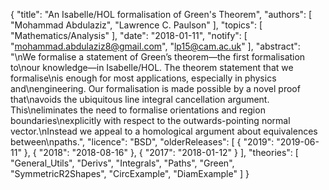 {
    "title": "An Isabelle/HOL formalisation of Green's Theorem",
    "authors": [
        "Mohammad Abdulaziz",
        "Lawrence C. Paulson"
    ],
    "topics": [
        "Mathematics/Analysis"
    ],
    "date": "2018-01-11",
    "notify": [
        "mohammad.abdulaziz8@gmail.com",
        "lp15@cam.ac.uk"
    ],
    "abstract": "\nWe formalise a statement of Green’s theorem—the first formalisation to\nour knowledge—in Isabelle/HOL. The theorem statement that we formalise\nis enough for most applications, especially in physics and\nengineering. Our formalisation is made possible by a novel proof that\navoids the ubiquitous line integral cancellation argument. This\neliminates the need to formalise orientations and region boundaries\nexplicitly with respect to the outwards-pointing normal vector.\nInstead we appeal to a homological argument about equivalences between\npaths.",
    "licence": "BSD",
    "olderReleases": [
        {
            "2019": "2019-06-11"
        },
        {
            "2018": "2018-08-16"
        },
        {
            "2017": "2018-01-12"
        }
    ],
    "theories": [
        "General_Utils",
        "Derivs",
        "Integrals",
        "Paths",
        "Green",
        "SymmetricR2Shapes",
        "CircExample",
        "DiamExample"
    ]
}